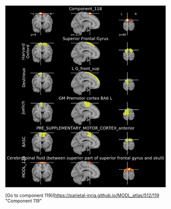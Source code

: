 


![118](preliminary/118.jpg "Component 118")

[Go to component 119](https://parietal-inria.github.io/MODL_atlas/512/119 "Component 119"